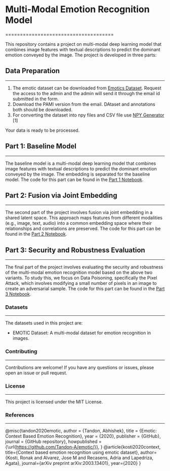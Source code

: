 # Multi-Modal Emotion Recognition Model
=====================================

This repository contains a project on multi-modal deep learning model that combines image features with textual descriptions to predict the dominant emotion conveyed by the image. The project is developed in three parts:

## Data Preparation
-------------------
1. The emotic dataset can be downloaded from [Emotics Dataset](https://forms.gle/wvhComeDHwQPD6TE6). Request the access to the admin and the admin will send it through the email id submitted in the form.
2. Download the PAMI version from the email. DAtaset and annotations both should be downloaded.
3. For converting the dataset into npy files and CSV file use [NPY Generator](mat2py.py) [1]

Your data is ready to be processed.

## Part 1: Baseline Model
------------------------

The baseline model is a multi-modal deep learning model that combines image features with textual descriptions to predict the dominant emotion conveyed by the image. The embedding is separated for the baseline model. The code for this part can be found in the [Part 1 Notebook](Baselinemodel.ipynb).

## Part 2: Fusion via Joint Embedding
----------------------------------

The second part of the project involves fusion via joint embedding in a shared latent space. This approach maps features from different modalities (e.g., image, text, audio) into a common embedding space where their relationships and correlations are preserved. The code for this part can be found in the [Part 2 Notebook](YYYY.ipynb).

## Part 3: Security and Robustness Evaluation
-----------------------------------------

The final part of the project involves evaluating the security and robustness of the multi-modal emotion recognition model based on the above two variants. To study this, we focus on Data Poisoning, specifically the Pixel Attack, which involves modifying a small number of pixels in an image to create an adversarial sample. The code for this part can be found in the [Part 3 Notebook](ZZZZ.ipynb).


### Datasets
---------

The datasets used in this project are:

* EMOTIC Dataset: A multi-modal dataset for emotion recognition in images.

### Contributing
------------
Contributions are welcome! If you have any questions or issues, please open an issue or pull request.

### License
-------
This project is licensed under the MIT License.

### References
-------------------
@misc{tandon2020emotic,
  author = {Tandon, Abhishek},
  title = {Emotic: Context Based Emotion Recognition},
  year = {2020},
  publisher = {GitHub},
  journal = {GitHub repository},
  howpublished = {\url{https://github.com/Tandon-A/emotic/}},
}
@article{kosti2020context,
  title={Context based emotion recognition using emotic dataset},
  author={Kosti, Ronak and Alvarez, Jose M and Recasens, Adria and Lapedriza, Agata},
  journal={arXiv preprint arXiv:2003.13401},
  year={2020}
}

